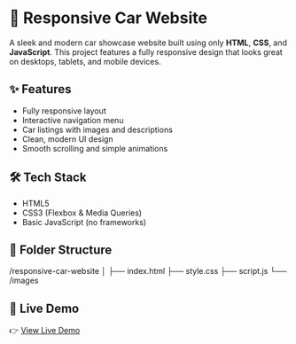 # 🚗 Responsive Car Website

A sleek and modern car showcase website built using only **HTML**, **CSS**, and **JavaScript**. This project features a fully responsive design that looks great on desktops, tablets, and mobile devices.

## ✨ Features

- Fully responsive layout
- Interactive navigation menu
- Car listings with images and descriptions
- Clean, modern UI design
- Smooth scrolling and simple animations

## 🛠️ Tech Stack

- HTML5
- CSS3 (Flexbox & Media Queries)
- Basic JavaScript (no frameworks)

## 📁 Folder Structure

/responsive-car-website
│
├── index.html
├── style.css
├── script.js
└── /images

## 🔗 Live Demo

👉 [View Live Demo]( https://kkumar2003.github.io/Responsive-car-website/)
